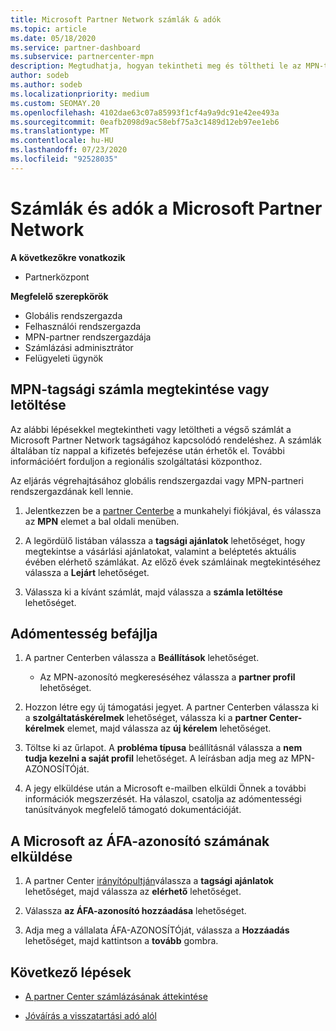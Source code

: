 ```yaml
---
title: Microsoft Partner Network számlák & adók
ms.topic: article
ms.date: 05/18/2020
ms.service: partner-dashboard
ms.subservice: partnercenter-mpn
description: Megtudhatja, hogyan tekintheti meg és töltheti le az MPN-tagsági számlát, hogyan teheti meg az adómentességet, és hogyan küldheti el a Microsoft számára az ÁFA-azonosító számát.
author: sodeb
ms.author: sodeb
ms.localizationpriority: medium
ms.custom: SEOMAY.20
ms.openlocfilehash: 4102dae63c07a85993f1cf4a9a9dc91e42ee493a
ms.sourcegitcommit: 0eafb2098d9ac58ebf75a3c1489d12eb97ee1eb6
ms.translationtype: MT
ms.contentlocale: hu-HU
ms.lasthandoff: 07/23/2020
ms.locfileid: "92528035"
---
```

# <a name="invoices-and-taxes-in-the-microsoft-partner-network"></a>Számlák és adók a Microsoft Partner Network

**A következőkre vonatkozik**

- Partnerközpont

**Megfelelő szerepkörök**

- Globális rendszergazda
- Felhasználói rendszergazda
- MPN-partner rendszergazdája
- Számlázási adminisztrátor
- Felügyeleti ügynök

## <a name="view-or-download-your-mpn-membership-invoice"></a>MPN-tagsági számla megtekintése vagy letöltése

Az alábbi lépésekkel megtekintheti vagy letöltheti a végső számlát a Microsoft Partner Network tagságához kapcsolódó rendeléshez. A számlák általában tíz nappal a kifizetés befejezése után érhetők el. További információért forduljon a regionális szolgáltatási központhoz.  

Az eljárás végrehajtásához globális rendszergazdai vagy MPN-partneri rendszergazdának kell lennie. 

1.  Jelentkezzen be a [partner Centerbe](https://partner.microsoft.com/dashboard/home) a munkahelyi fiókjával, és válassza az **MPN** elemet a bal oldali menüben.

4.  A legördülő listában válassza a **tagsági ajánlatok** lehetőséget, hogy megtekintse a vásárlási ajánlatokat, valamint a beléptetés aktuális évében elérhető számlákat. Az előző évek számláinak megtekintéséhez válassza a **Lejárt** lehetőséget.

6.  Válassza ki a kívánt számlát, majd válassza a **számla letöltése** lehetőséget. 

## <a name="file-a-tax-exemption"></a>Adómentesség befájlja

1.  A partner Centerben válassza a **Beállítások** lehetőséget.
    - Az MPN-azonosító megkereséséhez válassza a **partner profil** lehetőséget.

2.  Hozzon létre egy új támogatási jegyet. A partner Centerben válassza ki a **szolgáltatáskérelmek** lehetőséget, válassza ki a **partner Center-kérelmek** elemet, majd válassza az **új kérelem** lehetőséget.

3.  Töltse ki az űrlapot. A **probléma típusa** beállításnál válassza a **nem tudja kezelni a saját profil** lehetőséget. A leírásban adja meg az MPN-AZONOSÍTÓját.

4.  A jegy elküldése után a Microsoft e-mailben elküldi Önnek a további információk megszerzését. Ha válaszol, csatolja az adómentességi tanúsítványok megfelelő támogató dokumentációját.

## <a name="send-microsoft-your-vat-id-number"></a>A Microsoft az ÁFA-azonosító számának elküldése

1.  A partner Center [irányítópultján](https://partner.microsoft.com/dashboard/home)válassza a **tagsági ajánlatok** lehetőséget, majd válassza az **elérhető** lehetőséget. 

2.  Válassza **az ÁFA-azonosító hozzáadása** lehetőséget. 

3.  Adja meg a vállalata ÁFA-AZONOSÍTÓját, válassza a **Hozzáadás** lehetőséget, majd kattintson a **tovább** gombra. 

## <a name="next-steps"></a>Következő lépések

- [A partner Center számlázásának áttekintése](billing-basics.md)

- [Jóváírás a visszatartási adó alól](withholding-tax-credit-form.md)